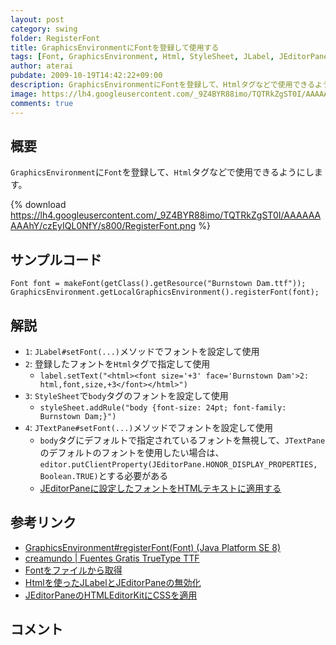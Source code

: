 ```yaml
---
layout: post
category: swing
folder: RegisterFont
title: GraphicsEnvironmentにFontを登録して使用する
tags: [Font, GraphicsEnvironment, Html, StyleSheet, JLabel, JEditorPane, JTextPane]
author: aterai
pubdate: 2009-10-19T14:42:22+09:00
description: GraphicsEnvironmentにFontを登録して、Htmlタグなどで使用できるようにします。
image: https://lh4.googleusercontent.com/_9Z4BYR88imo/TQTRkZgST0I/AAAAAAAAAhY/czEyIQL0NfY/s800/RegisterFont.png
comments: true
---
```

## 概要
`GraphicsEnvironment`に`Font`を登録して、`Html`タグなどで使用できるようにします。

{% download https://lh4.googleusercontent.com/_9Z4BYR88imo/TQTRkZgST0I/AAAAAAAAAhY/czEyIQL0NfY/s800/RegisterFont.png %}

## サンプルコード
<pre class="prettyprint"><code>Font font = makeFont(getClass().getResource("Burnstown Dam.ttf"));
GraphicsEnvironment.getLocalGraphicsEnvironment().registerFont(font);
</code></pre>

## 解説
- `1`: `JLabel#setFont(...)`メソッドでフォントを設定して使用
- `2`: 登録したフォントを`Html`タグで指定して使用
    - `label.setText("<html><font size='+3' face='Burnstown Dam'>2: html,font,size,+3</font></html>")`
- `3`: `StyleSheet`で`body`タグのフォントを設定して使用
    - `styleSheet.addRule("body {font-size: 24pt; font-family: Burnstown Dam;}")`
- `4`: `JTextPane#setFont(...)`メソッドでフォントを設定して使用
    - `body`タグにデフォルトで指定されているフォントを無視して、`JTextPane`のデフォルトのフォントを使用したい場合は、`editor.putClientProperty(JEditorPane.HONOR_DISPLAY_PROPERTIES, Boolean.TRUE)`とする必要がある
    - [JEditorPaneに設定したフォントをHTMLテキストに適用する](https://ateraimemo.com/Swing/HonorDisplayProperties.html)

<!-- dummy comment line for breaking list -->

## 参考リンク
- [GraphicsEnvironment#registerFont(Font) (Java Platform SE 8)](https://docs.oracle.com/javase/jp/8/docs/api/java/awt/GraphicsEnvironment.html#registerFont-java.awt.Font-)
- [creamundo | Fuentes Gratis TrueType TTF](http://www.creamundo.com/)
- [Fontをファイルから取得](https://ateraimemo.com/Swing/CreateFont.html)
- [Htmlを使ったJLabelとJEditorPaneの無効化](https://ateraimemo.com/Swing/DisabledHtmlLabel.html)
- [JEditorPaneのHTMLEditorKitにCSSを適用](https://ateraimemo.com/Swing/StyleSheet.html)

<!-- dummy comment line for breaking list -->

## コメント
